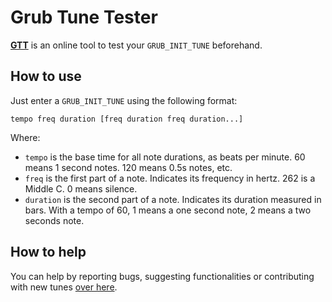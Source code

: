 # Grub Tune Tester

[**GTT**](https://breadmaker.github.io/grub-tune-tester/) is an online tool to test your `GRUB_INIT_TUNE` beforehand.

## How to use

Just enter a `GRUB_INIT_TUNE` using the following format:

`tempo freq duration [freq duration freq duration...]`

Where:

 - `tempo` is the base time for all note durations, as beats per minute. 60 means 1 second notes. 120 means 0.5s notes, etc.
 - `freq` is the first part of a note. Indicates its frequency in hertz. 262 is a Middle C. 0 means silence.
 - `duration` is the second part of a note. Indicates its duration measured in bars. With a tempo of 60, 1 means a one second note, 2 means a two seconds note.

## How to help

You can help by reporting bugs, suggesting functionalities or contributing with
new tunes [over here](https://github.com/BreadMaker/grub-tune-tester/issues/new).
